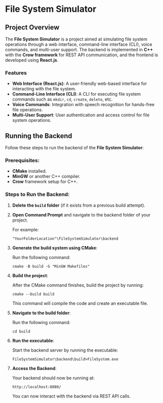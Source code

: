 # File System Simulator

## Project Overview

The **File System Simulator** is a project aimed at simulating file system operations through a web interface, command-line interface (CLI), voice commands, and multi-user support. The backend is implemented in **C++** with the **Crow framework** for REST API communication, and the frontend is developed using **React.js**.

### Features
- **Web Interface (React.js)**: A user-friendly web-based interface for interacting with the file system.
- **Command-Line Interface (CLI)**: A CLI for executing file system commands such as `mkdir`, `cd`, `create`, `delete`, etc.
- **Voice Commands**: Integration with speech recognition for hands-free file operations.
- **Multi-User Support**: User authentication and access control for file system operations.

## Running the Backend

Follow these steps to run the backend of the **File System Simulator**:

### Prerequisites:
- **CMake** installed.
- **MinGW** or another C++ compiler.
- **Crow** framework setup for C++.

### Steps to Run the Backend:

1. **Delete the `build` folder** (if it exists from a previous build attempt).

2. **Open Command Prompt** and navigate to the backend folder of your project.

   For example:

   ```
   "YourFolderLocation"\FileSystemSimulator\backend
   ```

3. **Generate the build system using CMake**:

   Run the following command:

   ```
   cmake -B build -G "MinGW Makefiles"
   ```

4. **Build the project**:

   After the CMake command finishes, build the project by running:

   ```
   cmake --build build
   ```

   This command will compile the code and create an executable file.

5. **Navigate to the build folder**:

   Run the following command:

   ```
   cd build
   ```

6. **Run the executable**:

   Start the backend server by running the executable:

   ```
   FileSystemSimulator\backend\build>FileSystem.exe
   ```

7. **Access the Backend**:

   Your backend should now be running at:

   ```
   http://localhost:8080/
   ```

   You can now interact with the backend via REST API calls.
